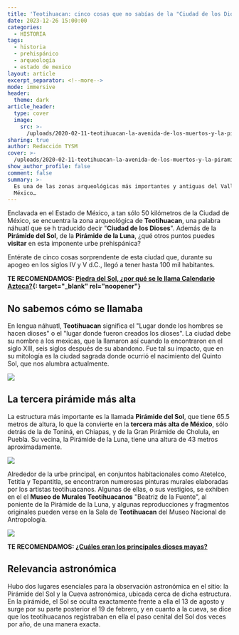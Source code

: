 ```yaml
---
title: 'Teotihuacan: cinco cosas que no sabías de la "Ciudad de los Dioses"'
date: 2023-12-26 15:00:00
categories:
  - HISTORIA
tags:
  - historia
  - prehispánico
  - arqueología
  - estado de mexico
layout: article
excerpt_separator: <!--more-->
mode: immersive
header:
  theme: dark
article_header:
  type: cover
  image:
    src: >-
      /uploads/2020-02-11-teotihuacan-la-avenida-de-los-muertos-y-la-piramide-del-sol.jpeg
sharing: true
author: Redacción TYSM
cover: >-
  /uploads/2020-02-11-teotihuacan-la-avenida-de-los-muertos-y-la-piramide-del-sol.jpeg
show_author_profile: false
comment: false
summary: >-
  Es una de las zonas arqueológicas más importantes y antiguas del Valle de
  México…
---
```

Enclavada en el Estado de México, a tan sólo 50 kilómetros de la Ciudad de México, se encuentra la zona arqueológica de **Teotihuacan**, una palabra náhuatl que se h traducido decir "**Ciudad de los Dioses**". Además de la **Pirámide del Sol**, de la **Pirámide de la Luna**, ¿qué otros puntos puedes **visitar** en esta imponente urbe prehispánica?

Entérate de cinco cosas sorprendente de esta ciudad que, durante su apogeo en los siglos IV y V d.C., llegó a tener hasta 100 mil habitantes.

**TE RECOMENDAMOS: [Piedra del Sol, ¿por qué se le llama Calendario Azteca?](https://blog.tonoysumariachi.com/historia/2022/08/26/piedra-del-sol-por-que-se-le-llama-calendario-azteca.html){: target="_blank" rel="noopener"}**

## No sabemos cómo se llamaba

En lengua náhuatl,&nbsp;**Teotihuacan** significa el "Lugar donde los hombres se hacen dioses" o el "lugar donde fueron creados los dioses". La ciudad debe su nombre a los mexicas, que la llamaron así cuando la encontraron en el siglo XIII, seis siglos después de su abandono. Fue tal su impacto, que en su mitología es la ciudad sagrada donde ocurrió el nacimiento del Quinto Sol, que nos alumbra actualmente.

![](https://upload.wikimedia.org/wikipedia/commons/1/18/Teotihuacan_opacic.jpg)

## La tercera pirámide más alta

La estructura más importante es la llamada **Pirámide del Sol**, que tiene 65.5 metros de altura, lo que la convierte en la **tercera más alta de México**, sólo detrás de la de Toniná, en Chiapas, y de la Gran Pirámide de Cholula, en Puebla. Su vecina, la Pirámide de la Luna, tiene una altura de 43 metros aproximadamente.

![](https://upload.wikimedia.org/wikipedia/commons/thumb/c/cc/Pyramid_of_the_Sun_-_Teotihuacan_-_panoramio.jpg/1024px-Pyramid_of_the_Sun_-_Teotihuacan_-_panoramio.jpg)

Alrededor de la urbe principal, en conjuntos habitacionales como Atetelco, Tetitla y Tepantitla, se encontraron numerosas pinturas murales elaboradas por los artistas teotihuacanos. Algunas de ellas, o sus vestigios, se exhiben en el el **Museo de Murales Teotihuacanos**&nbsp;"Beatriz de la Fuente", al poniente de la Pirámide de la Luna, y algunas reproducciones y fragmentos originales pueden verse en la Sala de **Teotihuacan** del Museo Nacional de Antropología.

![](https://upload.wikimedia.org/wikipedia/commons/thumb/f/f5/Pintura_mural_teotihuacana_05.jpg/1024px-Pintura_mural_teotihuacana_05.jpg)

**TE RECOMENDAMOS: [¿Cuáles eran los principales dioses mayas?](https://blog.tonoysumariachi.com/historia/2022/09/21/cuales-eran-los-principales-dioses-mayas.html)**

## Relevancia astronómica

Hubo dos lugares esenciales para la observación astronómica en el sitio: la Pirámide del Sol y la Cueva astronómica, ubicada cerca de dicha estructura. En la pirámide, el Sol se oculta exactamente frente a ella el 13 de agosto y surge por su parte posterior el 19 de febrero, y en cuanto a la cueva, se dice que los teotihuacanos registraban en ella el paso cenital del Sol dos veces por año, de una manera exacta.

​​​​